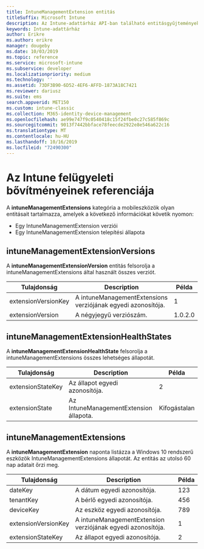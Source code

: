 ```yaml
---
title: IntuneManagementExtension entitás
titleSuffix: Microsoft Intune
description: Az Intune-adattárház API-ban található entitásgyűjtemények IntuneManagementExtension entitáskategóriájára vonatkozó referencia-témakör.
keywords: Intune-adattárház
author: Erikre
ms.author: erikre
manager: dougeby
ms.date: 10/03/2019
ms.topic: reference
ms.service: microsoft-intune
ms.subservice: developer
ms.localizationpriority: medium
ms.technology: ''
ms.assetid: 73DF3B90-6D52-4EF6-AFFD-1873A18C7421
ms.reviewer: dariusz
ms.suite: ems
search.appverid: MET150
ms.custom: intune-classic
ms.collection: M365-identity-device-management
ms.openlocfilehash: ae99e747f9c0540418c15f24fbe0c27c585f869c
ms.sourcegitcommit: 9013f7442bbface78feecde2922e8e546a622c16
ms.translationtype: MT
ms.contentlocale: hu-HU
ms.lasthandoff: 10/16/2019
ms.locfileid: "72490300"
---
```

# <a name="reference-for-intune-management-extensions"></a>Az Intune felügyeleti bővítményeinek referenciája

A **intuneManagementExtensions** kategória a mobileszközök olyan entitásait tartalmazza, amelyek a következő információkat követik nyomon:

- Egy IntuneManagementExtension verziói
- Egy IntuneManagementExtension telepítési állapota

## <a name="intunemanagementextensionversions"></a>intuneManagementExtensionVersions

A **intuneManagementExtensionVersion** entitás felsorolja a intuneManagementExtensions által használt összes verziót.

| Tulajdonság  | Description | Példa |
|---------|------------|--------|
| extensionVersionKey |A intuneManagementExtensions verziójának egyedi azonosítója. | 1 |
| extensionVersion |A négyjegyű verziószám. |1.0.2.0 |

## <a name="intunemanagementextensionhealthstates"></a>intuneManagementExtensionHealthStates

A **intuneManagementExtensionHealthState** felsorolja a intuneManagementExtensions összes lehetséges állapotát.

| Tulajdonság  | Description | Példa |
|---------|------------|--------|
| extensionStateKey |Az állapot egyedi azonosítója. | 2 |
| extensionState |Az IntuneManagementExtension állapota. | Kifogástalan |

## <a name="intunemanagementextensions"></a>intuneManagementExtensions

A **intuneManagementExtension** naponta listázza a Windows 10 rendszerű eszközök IntuneManagementExtensions állapotát.
Az entitás az utolsó 60 nap adatait őrzi meg. 


|      Tulajdonság       |                         Description                         | Példa |
|---------------------|-------------------------------------------------------------|---------|
|       dateKey       |               A dátum egyedi azonosítója.                |   123   |
|      tenantKey      |              A bérlő egyedi azonosítója.               |   456   |
|      deviceKey      |              Az eszköz egyedi azonosítója.               |   789   |
| extensionVersionKey | A intuneManagementExtension verziójának egyedi azonosítója. |    1    |
|  extensionStateKey  |             Az állapot egyedi azonosítója.              |    2    |

